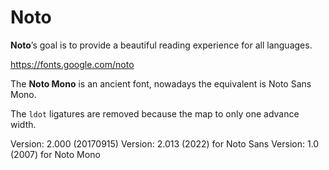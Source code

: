 # Noto

**Noto**’s goal is to provide a beautiful reading experience for all languages.

https://fonts.google.com/noto

The **Noto Mono** is an ancient font, nowadays the equivalent is Noto Sans Mono.

The `ldot` ligatures are removed because the map to only one advance width.

Version: 2.000 (20170915)
Version: 2.013 (2022) for Noto Sans
Version: 1.0 (2007) for Noto Mono
